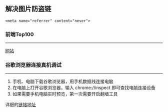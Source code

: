 解决图片防盗链 
-----
`<meta name="referrer" content="never">`
### 前端Top100
---
[网站](https://www.awesomes.cn/)
### 谷歌浏览器连接真机调试
_ _ _
1. 手机、电脑下载谷歌浏览器，用手机数据线连接电脑
2. 在电脑上打开谷歌浏览器，输入 chrome://inspect 即可查找电脑连接设备
3. 如果需要手机电脑实时预览，第一次需要开启翻墙工具


详细的[链接地址](http://yujiangshui.com/multidevice-frontend-debug/)